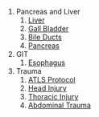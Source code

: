 1. Pancreas and Liver
	1. [Liver](Surgery/PancreatoBiliary/Liver)
	2. [Gall Bladder](Surgery/PancreatoBiliary/GallBladder)
	3. [Bile Ducts](Surgery/PancreatoBiliary/BileDuct)
	4. [Pancreas](Surgery/PancreatoBiliary/Pancreas)
2. GIT
	1. [Esophagus](Surgery/GIT/Esophagus)
3. Trauma
	1. [ATLS Protocol](Surgery/Trauma/TraumaATLSProtocol)
	2. [Head Injury](Surgery/Trauma/HeadInjury)
	3. [Thoracic Injury](Surgery/Trauma/ThoracicInjury)
	4. [Abdominal Trauma](Surgery/Trauma/AbdominalTrauma)